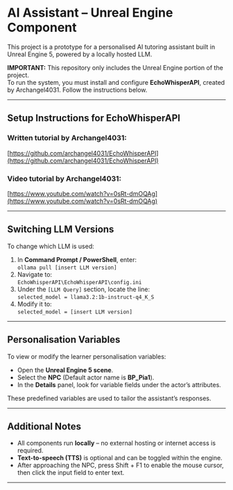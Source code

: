 # AI Assistant – Unreal Engine Component

This project is a prototype for a personalised AI tutoring assistant built in Unreal Engine 5, powered by a locally hosted LLM.

**IMPORTANT:** This repository only includes the Unreal Engine portion of the project.  
To run the system, you must install and configure **EchoWhisperAPI**, created by Archangel4031. Follow the instructions below.

---

## Setup Instructions for EchoWhisperAPI

### Written tutorial by Archangel4031:
[https://github.com/archangel4031/EchoWhisperAPI](https://github.com/archangel4031/EchoWhisperAPI)

### Video tutorial by Archangel4031:
[https://www.youtube.com/watch?v=0sRt-dmOQAg](https://www.youtube.com/watch?v=0sRt-dmOQAg)

---

## Switching LLM Versions

To change which LLM is used:

1. In **Command Prompt / PowerShell**, enter:  
   `ollama pull [insert LLM version]`
2. Navigate to:  
   `EchoWhisperAPI\EchoWhisperAPI\config.ini`
3. Under the `[LLM Query]` section, locate the line:  
   `selected_model = llama3.2:1b-instruct-q4_K_S`
4. Modify it to:  
   `selected_model = [insert LLM version]`

---

## Personalisation Variables

To view or modify the learner personalisation variables:

- Open the **Unreal Engine 5 scene**.
- Select the **NPC** (Default actor name is **BP_Pia1**).
- In the **Details** panel, look for variable fields under the actor’s attributes.

These predefined variables are used to tailor the assistant’s responses.

---

## Additional Notes

- All components run **locally** – no external hosting or internet access is required.
- **Text-to-speech (TTS)** is optional and can be toggled within the engine.
- After approaching the NPC, press Shift + F1 to enable the mouse cursor, then click the input field to enter text.

---

